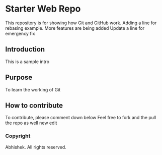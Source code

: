 # Starter Web Repo

This repository is for showing how Git and GitHub work. Adding a line for rebasing example. More features are being added
Update a line for emergency fix

## Introduction

This is a sample intro

## Purpose

To learn the working of Git

## How to contribute

To contribute, please comment down below
Feel free to fork and the pull the repo as well
new edit

### Copyright

Abhishek. All rights reserved.